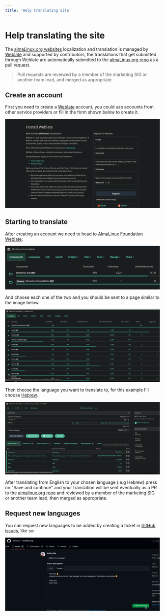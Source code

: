 ```yaml
---
title: 'Help translating site'
---
```

# Help translating the site

The [almaLinux.org websites](https://almalinux.org/) localization and translation is managed by [Weblate](https://hosted.weblate.org/engage/almalinux/) and supported by contributors, the translations that get submitted through Weblate are automatically submitted to the [almaLinux.org repo](https://github.com/AlmaLinux/almalinux.org) as a pull request.

> Pull requests are reviewed by a member of the marketing SIG or another team lead, and merged as appropriate.

## Create an account

First you need to create a [Weblate](https://hosted.weblate.org/accounts/register/) account, you could use accounts from other service providers or fill in the form shown below to create it.

![image](/images/weblate-create-account.png)

## Starting to translate

After creating an account we need to head to [AlmaLinux Foundation Weblate](https://hosted.weblate.org/projects/almalinux/):

![image](/images/weblate-almalinux-foundation.png)

And choose each one of the two and you should be sent to a page similar to the image below.

![image](/images/weblate-translate-website.png)

Then choose the language you want to translate to, for this example I'll choose [Hebrew](https://hosted.weblate.org/translate/almalinux/website-backend/he/?q=state:%3Ctranslated).

![image](/images/weblate-send-translations.png)

After translating from English to your chosen language (.e.g Hebrew) press on "Save and continue" and your translation will be sent eventually as a PR to the [almalinux.org repo](https://github.com/AlmaLinux/almalinux.org) and reviewed by a member of the marketing SIG or another team lead, then merged as appropriate.

##  Request new languages 

You can request new languages to be added by creating a ticket in [GitHub issues](https://github.com/AlmaLinux/almalinux.org/issues), like so:

![image](/images/weblate-ask-new-lang.png)